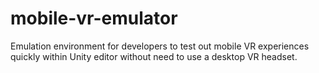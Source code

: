 # mobile-vr-emulator
Emulation environment for developers to test out mobile VR experiences quickly within Unity editor without need to use a desktop VR headset.
